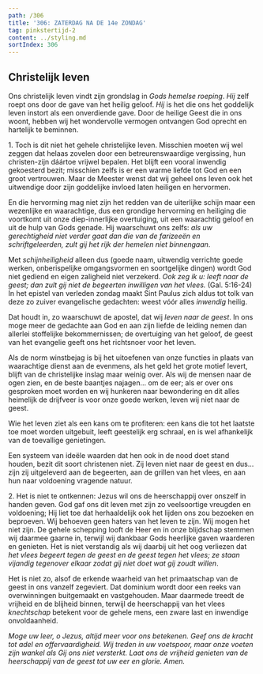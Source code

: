 ```yaml
---
path: /306
title: '306: ZATERDAG NA DE 14e ZONDAG'
tag: pinkstertijd-2
content: ../styling.md
sortIndex: 306
---
```


## Christelijk leven

Ons christelijk leven vindt zijn grondslag in _Gods hemelse roeping_. _Hij_ zelf roept ons door de gave van het heilig geloof. _Hij_ is het die ons het goddelijk leven instort als een onverdiende gave. Door de heilige Geest die in ons woont, hebben wij het wondervolle vermogen ontvangen God oprecht en hartelijk te beminnen.

1\. Toch is dit niet het gehele christelijke leven. Misschien moeten wij wel zeggen dat helaas zovelen door een betreurenswaardige vergissing, hun christen-zijn dáártoe vrijwel bepalen. Het blijft een vooral inwendig gekoesterd bezit; misschien zelfs is er een warme liefde tot God en een groot vertrouwen. Maar de Meester wenst dat wij geheel ons leven ook het uitwendige door zijn goddelijke invloed laten heiligen en hervormen.

En die hervorming mag niet zijn het redden van de uiterlijke schijn maar een wezenlijke en waarachtige, dus een grondige hervorming en heiliging die voortkomt uit onze diep-innerlijke overtuiging, uit een waarachtig geloof en uit de hulp van Gods genade. Hij waarschuwt ons zelfs: _als uw gerechtigheid niet verder gaat dan die van de farizeeën en schriftgeleerden, zult gij het rijk der hemelen niet binnengaan_.

Met _schijnheiligheid_ alleen dus (goede naam, uitwendig verrichte goede werken, onberispelijke omgangsvormen en soortgelijke dingen) wordt God niet gediend en eigen zaligheid niet verzekerd. _Ook zeg ik u: leeft naar de geest; dan zult gij niet de begeerten inwilligen van het vlees._ (Gal. 5:16-24) In het epistel van verleden zondag maakt Sint Paulus zich aldus tot tolk van deze zo zuiver evangelische gedachten: weest vóór alles _inwendig_ heilig.

Dat houdt in, zo waarschuwt de apostel, dat wij _leven naar de geest_. In ons moge meer de gedachte aan God en aan zijn liefde de leiding nemen dan allerlei stoffelijke bekommernissen; de overtuiging van het geloof, de geest van het evangelie geeft ons het richtsnoer voor het leven.

Als de norm winstbejag is bij het uitoefenen van onze functies in plaats van waarachtige dienst aan de evenmens, als het geld het grote motief levert, blijft van de christelijke inslag maar weinig over. Als wij de mensen naar de ogen zien, en de beste baantjes najagen... om de eer; als er over ons gesproken moet worden en wij hunkeren naar bewondering en dit alles heimelijk de drijfveer is voor onze goede werken, leven wij niet naar de geest.

Wie het leven ziet als een kans om te profiteren: een kans die tot het laatste toe moet worden uitgebuit, leeft geestelijk erg schraal, en is wel afhankelijk van de toevallige genietingen.

Een systeem van ideële waarden dat hen ook in de nood doet stand houden, bezit dit soort christenen niet. Zij leven niet naar de geest en dus... zijn zij uitgeleverd aan de begeerten, aan de grillen van het vlees, en aan hun naar voldoening vragende natuur.

2\. Het is niet te ontkennen: Jezus wil ons de heerschappij over onszelf in handen geven. God gaf ons dit leven met zijn zo veelsoortige vreugden en voldoening; Hij liet toe dat herhaaldelijk ook het lijden ons zou bezoeken en beproeven. Wij behoeven geen haters van het leven te zijn. Wij mogen het niet zijn. De gehele schepping looft de Heer en in onze blijdschap stemmen wij daarmee gaarne in, terwijl wij dankbaar Gods heerlijke gaven waarderen en genieten. Het is niet verstandig als wij daarbij uit het oog verliezen dat _het vlees begeert tegen de geest en de geest tegen het vlees; ze staan vijandig tegenover elkaar zodat gij niet doet wat gij zoudt willen_.

Het is niet zo, alsof de erkende waarheid van het primaatschap van de geest in ons vanzelf zegeviert. Dat dominium wordt door een reeks van overwinningen buitgemaakt en vastgehouden. Maar daarmede treedt de vrijheid en de blijheid binnen, terwijl de heerschappij van het vlees _knechtschap_ betekent voor de gehele mens, een zware last en inwendige onvoldaanheid.

_Moge uw leer, o Jezus, altijd meer voor ons betekenen. Geef ons de kracht tot adel en offervaardigheid. Wij treden in uw voetspoor, maar onze voeten zijn wankel als Gij ons niet versterkt. Laat ons de vrijheid genieten van de heerschappij van de geest tot uw eer en glorie. Amen._
